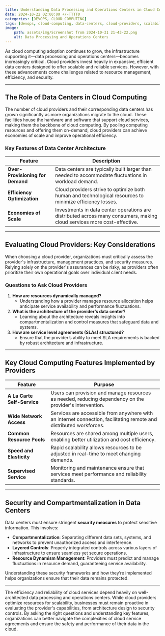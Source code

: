 ```yaml
--- 
title: Understanding Data Processing and Operations Centers in Cloud Computing 
date: 2024-10-22 02:00:00 +/-TTTT0
categories: [DEVOPS, CLOUD_COMPUTING]
tags: [devops, cloud-computing, data-centers, cloud-providers, scalability, resource-management, infrastructure-security, service-level-agreements, efficiency-optimization, DevOps, dynamic-resource-allocation, compartmentalization-controls]
image:
    path: assets/img/Screenshot from 2024-10-31 21-43-22.png
    alt: Data Processing and Operations Centers 
---
```


As cloud computing adoption continues to grow, the infrastructure supporting it—data processing and operations centers—becomes increasingly critical. Cloud providers invest heavily in expansive, efficient data centers designed to offer scalable and reliable services. However, with these advancements come challenges related to resource management, efficiency, and security.

---

## The Role of Data Centers in Cloud Computing

The number of cloud providers and their corresponding data centers has grown significantly as more organizations migrate to the cloud. These facilities house the hardware and software that support cloud services, making them the backbone of cloud computing. By pooling computing resources and offering them on-demand, cloud providers can achieve economies of scale and improve operational efficiency.

### Key Features of Data Center Architecture

| **Feature**                   | **Description**                                                                                                              |
|-------------------------------|------------------------------------------------------------------------------------------------------------------------------|
| **Over-Provisioning for Demand** | Data centers are typically built larger than needed to accommodate fluctuations in workload demand.                         |
| **Efficiency Optimization**   | Cloud providers strive to optimize both human and technological resources to minimize efficiency losses.                     |
| **Economies of Scale**        | Investments in data center operations are distributed across many consumers, making cloud services more cost-effective.     |

---

## Evaluating Cloud Providers: Key Considerations

When choosing a cloud provider, organizations must critically assess the provider's infrastructure, management practices, and security measures. Relying solely on the provider's assurances can be risky, as providers often prioritize their own operational goals over individual client needs.

### Questions to Ask Cloud Providers

1. **How are resources dynamically managed?**
   - Understanding how a provider manages resource allocation helps anticipate service availability and performance fluctuations.
2. **What is the architecture of the provider’s data center?**
   - Learning about the architecture reveals insights into compartmentalization and control measures that safeguard data and systems.
3. **How are service level agreements (SLAs) structured?**
   - Ensure that the provider’s ability to meet SLA requirements is backed by robust architecture and infrastructure.

---

## Key Cloud Computing Features Implemented by Providers

| **Feature**                     | **Purpose**                                                                                                            |
|---------------------------------|------------------------------------------------------------------------------------------------------------------------|
| **A La Carte Self-Service**     | Users can provision and manage resources as needed, reducing dependency on the provider's intervention.                 |
| **Wide Network Access**         | Services are accessible from anywhere with an internet connection, facilitating remote and distributed workforces.     |
| **Common Resource Pools**       | Resources are shared among multiple users, enabling better utilization and cost efficiency.                            |
| **Speed and Elasticity**        | Rapid scalability allows resources to be adjusted in real-time to meet changing demands.                               |
| **Supervised Service**          | Monitoring and maintenance ensure that services meet performance and reliability standards.                            |

---

## Security and Compartmentalization in Data Centers

Data centers must ensure stringent **security measures** to protect sensitive information. This involves:

- **Compartmentalization**: Separating different data sets, systems, and networks to prevent unauthorized access and interference.
- **Layered Controls**: Properly integrated controls across various layers of infrastructure to ensure seamless yet secure operations.
- **Resource Dynamism Management**: Providers must predict and manage fluctuations in resource demand, guaranteeing service availability.

Understanding these security frameworks and how they’re implemented helps organizations ensure that their data remains protected.

---
The efficiency and reliability of cloud services depend heavily on well-architected data processing and operations centers. While cloud providers optimize resources for scalability, businesses must remain proactive in evaluating the provider's capabilities, from architecture design to security controls. By asking the right questions and understanding key features, organizations can better navigate the complexities of cloud service agreements and ensure the safety and performance of their data in the cloud.
